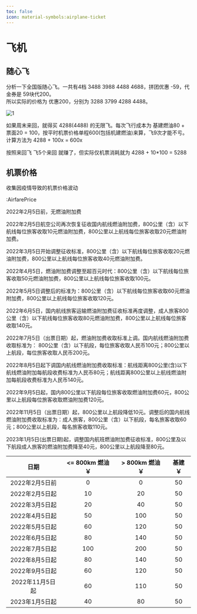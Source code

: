 ```yaml
---
toc: false
icon: material-symbols:airplane-ticket
---
```


# 飞机

## 随心飞

分析一下全国版随心飞。一共有4档 3488 3988 4488 4688，拼团优惠 -59，代金券是 59块代200。  
所以实际的价格为 优惠200，分别为 3288 3799 4288 4488。

![1](/suixinfei.jpg)

如果周末来回，就得买 4288(4488) 的无限飞。每次飞行成本为 基建燃油80 + 票面20 = 100，按平时机票价格单程600(包括机建燃油)来算，飞9次才能不亏。  
计算方法为 4288 + 100x = 600x

按照来回飞 飞5个来回 就赚了，但实际仅机票消耗就为 4288 + 10*100 = 5288

## 机票价格

收集因疫情导致的机票价格波动

:AirfarePrice

2022年2月5日前，无燃油附加费

2022年2月5日航空公司再次恢复征收国内航线燃油附加费，800公里（含）以下航线每位旅客收取10元燃油附加费，800公里以上航线每位旅客收取20元燃油附加费。

2022年3月5日开始调整征收标准，800公里（含）以下航线每位旅客收取20元燃油附加费，800公里以上航线每位旅客收取40元燃油附加费。

2022年4月5日，燃油附加费调整至超百元时代：800公里（含）以下航线每位旅客收取50元燃油附加费，800公里以上航线每位旅客收取100元。

2022年5月5日调整后的标准为：800公里（含）以下航线每位旅客收取60元燃油附加费，800公里以上航线每位旅客收取120元。

2022年6月5日，国内航线旅客运输燃油附加费征收标准再度调整，成人旅客800公里（含）以下航线每位旅客收取80元燃油附加费，800公里以上航线每位旅客收取140元。

2022年7月5日（出票日期）起，燃油附加费收取标准上调。国内航线燃油附加费收取标准为： 800公里（含）以下航段，每位旅客收取人民币100元；800公里以上航段，每位旅客收取人民币200元。

2022年8月5日起下调国内航线燃油附加费收取标准：航线距离800公里(含)以下航线燃油附加每航段收费标准为人民币80元；航线距离800公里以上航线燃油附加每航段收费标准为人民币140元。

2022年9月5日起，国内800公里以下航段每位旅客收取燃油附加费60元，800公里以上航段每位旅客收取燃油附加费120元。

2022年11月5日（出票日期）起，800公里以上航段降低10元。调整后的国内航线燃油附加费收取标准为：成人旅客，800公里（含）以下航段，每名旅客收取60元；800公里以上航段，每名旅客收取110元。

2023年1月5日(出票日期)起，调整国内航班燃油附加费征收标准，800公里及以下航段成人旅客的燃油附加费降至40元，800公里以上航段降至80元。

|     日期     | <= 800km 燃油 ￥ | > 800km 燃油 ￥ | 基建 ￥ |
|:----------:|:-------------:|:------------:|:----:|
| 2022年2月5日前 |       0       |      0       |  50  |
| 2022年2月5日起 |      10       |      20      |  50  |
| 2022年3月5日起 |      20       |      40      |  50  |
| 2022年4月5日起 |      50       |     100      |  50  |
| 2022年5月5日起 |      60       |     120      |  50  |
| 2022年6月5日起 |      80       |     140      |  50  |
| 2022年7月5日起 |      100      |     200      |  50  |
| 2022年8月5日起 |      80       |     140      |  50  |
| 2022年9月5日起 |      60       |     120      |  50  |
| 2022年11月5日起 |      60       |     110      |  50  |
| 2023年1月5日起 |      40       |     80      |  50  |
